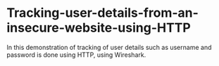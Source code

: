 # Tracking-user-details-from-an-insecure-website-using-HTTP
In this demonstration of tracking of user details such as username and password is done using HTTP, using Wireshark.
